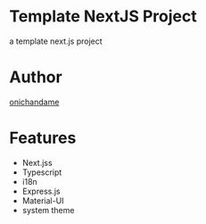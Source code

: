 # Template NextJS Project

a template next.js project

# Author

[onichandame](https://github.com/onichandame)

# Features

- Next.jss
- Typescript
- i18n
- Express.js
- Material-UI
- system theme
